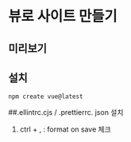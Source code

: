 # 뷰로 사이트 만들기

## 미리보기

## 설치
`npm create vue@latest`

##.ellintrc.cjs / .prettierrc. json 설치
1. ctrl + , : format on save 체크